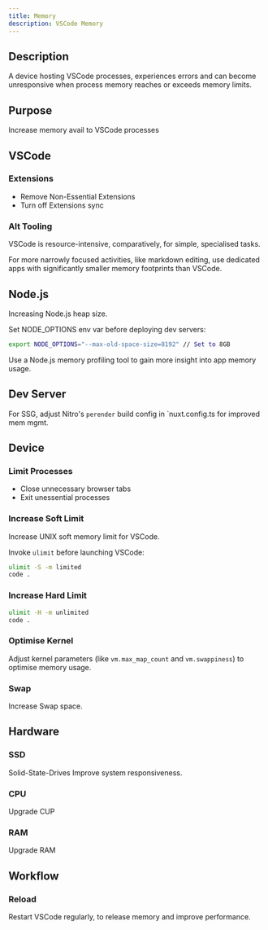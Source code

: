 ```yaml
---
title: Memory
description: VSCode Memory
---
```


## Description

A device hosting VSCode processes,  experiences errors and can become unresponsive when process memory reaches or exceeds memory limits. 

## Purpose

Increase memory avail to VSCode processes

## VSCode

### Extensions

- Remove Non-Essential Extensions
- Turn off Extensions sync

### Alt Tooling

VSCode is resource-intensive, comparatively, for simple, specialised tasks.

For more narrowly focused activities, like markdown editing, use dedicated apps with significantly smaller memory footprints than VSCode.   

## Node.js

Increasing Node.js heap size.

 Set NODE_OPTIONS env var before deploying dev servers:

```bash
export NODE_OPTIONS="--max-old-space-size=8192" // Set to 8GB
```

Use a Node.js memory profiling tool to gain more insight into app memory usage.

## Dev Server

For SSG, adjust Nitro's `perender` build config in `nuxt.config.ts for improved mem mgmt.

## Device

### Limit Processes

- Close unnecessary browser tabs
- Exit unessential processes

### Increase Soft Limit

Increase UNIX soft memory limit for VSCode.  

Invoke `ulimit` before launching VSCode:

```bash
ulimit -S -m limited
code .
```

### Increase Hard Limit

```bash
ulimit -H -m unlimited
code .
```

### Optimise Kernel

Adjust kernel parameters (like `vm.max_map_count` and `vm.swappiness`) to optimise memory usage.

### Swap 

Increase Swap space.

## Hardware

### SSD

Solid-State-Drives Improve system responsiveness.

### CPU

Upgrade CUP

### RAM

Upgrade RAM

## Workflow

### Reload

Restart VSCode regularly, to release memory and improve performance.
